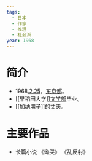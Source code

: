 ```yaml
---
tags:
  - 日本
  - 作家
  - 推理
  - 社会派
year: 1968
---
```

# 简介

- 1968[.2.25](2024-02-25.md)，[东京都](东京都.md)。
- [[早稻田大学]][文学部](文学部.md)毕业。
- [[加纳朋子]]的丈夫。
# 主要作品

- 长篇小说
《恸哭》
《乱反射》